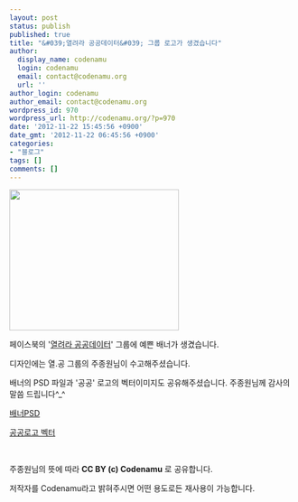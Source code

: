 ```yaml
---
layout: post
status: publish
published: true
title: "&#039;열려라 공공데이터&#039; 그룹 로고가 생겼습니다"
author:
  display_name: codenamu
  login: codenamu
  email: contact@codenamu.org
  url: ''
author_login: codenamu
author_email: contact@codenamu.org
wordpress_id: 970
wordpress_url: http://codenamu.org/?p=970
date: '2012-11-22 15:45:56 +0900'
date_gmt: '2012-11-22 06:45:56 +0900'
categories:
- "블로그"
tags: []
comments: []
---
```

<p><a href="http://codenamu.org/wp-content/uploads/2012/11/열려라공공데이터_01.jpg"><img class="aligncenter size-full wp-image-971" title="열려라공공데이터" src="http://codenamu.org/wp-content/uploads/2012/11/열려라공공데이터_01.jpg" alt="" width="300" height="250" /></a></p>
<p>페이스북의 '<a href="https://www.facebook.com/groups/243881459064203/">열려라 공공데이터</a>' 그룹에 예쁜 배너가 생겼습니다.</p>
<p>디자인에는 열.공 그룹의 주종원님이 수고해주셨습니다.</p>
<p>배너의 PSD 파일과 '공공' 로고의 벡터이미지도 공유해주셨습니다. 주종원님께 감사의 말씀 드립니다^_^</p>
<p><a href="http://www.cckorea.org/xe/?module=file&amp;act=procFileDownload&amp;file_srl=517481&amp;sid=05cee3618173c7d9d109cfb6b0d875d9">배너PSD</a></p>
<p><a href="http://www.cckorea.org/xe/?module=file&amp;act=procFileDownload&amp;file_srl=517482&amp;sid=aded0e86c27fb5e6b16f108bc37cfafe">공공로고 벡터</a></p>
<p>&nbsp;</p>
<p>주종원님의 뜻에 따라 <strong>CC BY (c) Codenamu</strong> 로 공유합니다.</p>
<p>저작자를 Codenamu라고 밝혀주시면 어떤 용도로든 재사용이 가능합니다.</p>
